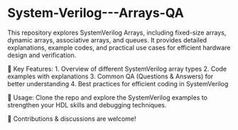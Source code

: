 # System-Verilog---Arrays-QA
This repository explores SystemVerilog Arrays, including fixed-size arrays, dynamic arrays, associative arrays, and queues. It provides detailed explanations, example codes, and practical use cases for efficient hardware design and verification.

📌 Key Features:
    1. Overview of different SystemVerilog array types
    2. Code examples with explanations
    3. Common QA (Questions & Answers) for better understanding
    4. Best practices for efficient coding in SystemVerilog
    
🚀 Usage:
Clone the repo and explore the SystemVerilog examples to strengthen your HDL skills and debugging techniques.

📢 Contributions & discussions are welcome!
